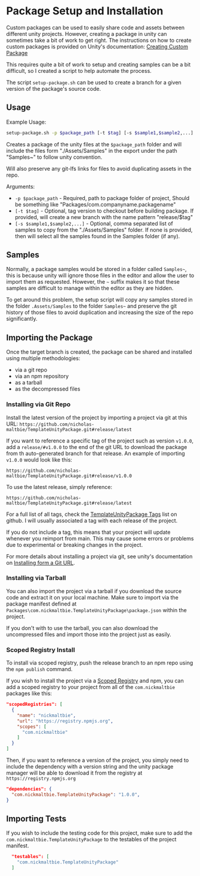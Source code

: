 # Package Setup and Installation

Custom packages can be used to easily share code and assets between different
unity projects. However, creating a package in unity can sometimes take
a bit of work to get right. The instructions on how to create custom
packages is provided on Unity's documentation:
[Creating Custom Package](https://docs.unity3d.com/2022.1/Documentation/Manual/CustomPackages.html)

This requires quite a bit of work to setup and creating samples can be
a bit difficult, so I created a script to help automate the process.

The script `setup-package.sh` can be used to create a branch
for a given version of the package's source code.

## Usage

Example Usage:

```bash
setup-package.sh -p $package_path [-t $tag] [-s $sample1,$sample2,...]
```

Creates a package of the unity files at the `$package_path` folder
and will include the files form "./Assets/Samples" in the export
under the path "Samples~" to follow unity convention.

Will also preserve any git-lfs links for files to avoid
duplicating assets in the repo.

Arguments:

* `-p $package_path` - Required, path to package folder of project,
  Should be something like "Packages/com.companyname.packagename"
* `[-t $tag]` - Optional, tag version to checkout before building
  package. If provided, will create a new branch with
  the name pattern "release/$tag"
* `[-s $sample1,$sample2,...]` - Optional, comma separated list
  of samples to copy from the "./Assets/Samples" folder. If none
  is provided, then will select all the samples found in the Samples
  folder (if any).

## Samples

Normally, a package samples would be stored in a folder called `Samples~`, this
is because unity will ignore those files in the editor and allow the user
to import them as requested. However, the `~` suffix makes it so that these
samples are difficult to manage within the editor as they are hidden.

To get around this problem, the setup script will copy any samples stored
in the folder `.Assets/Samples` to the folder `Samples~` and preserve
the git history of those files to avoid duplication and increasing the size of
the repo significantly.

## Importing the Package

Once the target branch is created, the package can be shared and installed
using multiple methodologies:

* via a git repo
* via an npm repository
* as a tarball
* as the decompressed files

### Installing via Git Repo

Install the latest version of the project by importing a project via git
at this URL:
`https://github.com/nicholas-maltbie/TemplateUnityPackage.git#release/latest`

If you want to reference a specific tag of the project such as version `v1.0.0`,
add a `release/#v1.0.0` to the end of the git URL to download the package
from th auto-generated branch for that release. An example of importing `v1.0.0`
would look like this:

```text
https://github.com/nicholas-maltbie/TemplateUnityPackage.git#release/v1.0.0
```

To use the latest release, simply reference:

```text
https://github.com/nicholas-maltbie/TemplateUnityPackage.git#release/latest
```

For a full list of all tags, check the
[TemplateUnityPackage Tags](https://github.com/nicholas-maltbie/TemplateUnityPackage/tags)
list on github. I will usually associated a tag with each release of the project.

If you do not include a tag, this means that your project will update whenever
you reimport from main. This may cause some errors or problems due to
experimental or breaking changes in the project.

For more details about installing a project via git, see unity's documentation
on [Installing form a Git URL](https://docs.unity3d.com/Manual/upm-ui-giturl.html#:~:text=%20Select%20Add%20package%20from%20git%20URL%20from,repository%20directly%20rather%20than%20from%20a%20package%20registry.).

### Installing via Tarball

You can also import the project via a tarball if you download the source
code and extract it on your local machine. Make sure to import
via the package manifest defined at
`Packages\com.nickmaltbie.TemplateUnityPackage\package.json`
within the project.

If you don't with to use the tarball, you can also download the uncompressed
files and import those into the project just as easily.

### Scoped Registry Install

To install via scoped registry, push the release branch to an npm repo using the
`npm publish` command.

If you wish to install the project via a
[Scoped Registry](https://docs.unity3d.com/Manual/upm-scoped.html)
and npm, you can add a scoped registry to your project from all of the
`com.nickmaltbie` packages like this:

```json
"scopedRegistries": [
  {
    "name": "nickmaltbie",
    "url": "https://registry.npmjs.org",
    "scopes": [
      "com.nickmaltbie"
    ]
  }
]
```

Then, if you want to reference a version of the project, you simply
need to include the dependency with a version string and the unity package
manager will be able to download it from the registry at
`https://registry.npmjs.org`

```json
"dependencies": {
  "com.nickmaltbie.TemplateUnityPackage": "1.0.0",
}
```

## Importing Tests

If you wish to include the testing code for this project, make sure to add
the `com.nickmaltbie.TemplateUnityPackage` to the testables
of the project manifest.

```json
  "testables": [
    "com.nickmaltbie.TemplateUnityPackage"
  ]
```
